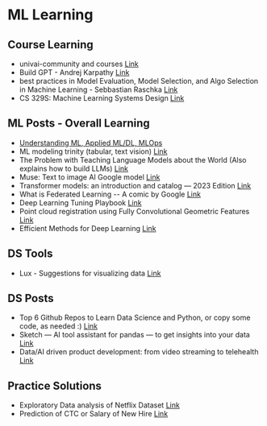 # ML Learning

## Course Learning

* univai-community and courses [Link](https://github.com/univai-community)
* Build GPT - Andrej Karpathy [Link](https://www.linkedin.com/posts/axsaucedo_ml-machinelearning-artificialintelligence-activity-7023560074589564928--beK/)
* best practices in Model Evaluation, Model Selection, and Algo Selection in Machine Learning - Sebbastian Raschka [Link](https://www.linkedin.com/posts/axsaucedo_ml-machinelearning-artificialintelligence-activity-7023922417412534272-n2jJ/)
* CS 329S: Machine Learning Systems Design [Link](https://stanford-cs329s.github.io/syllabus.html)

## ML Posts - Overall Learning

* [Understanding ML, Applied ML/DL, MLOps](https://www.linkedin.com/posts/sarang-mete-6797065a_full-applied-ai-lectures-mfml-youtube-activity-7015808900876685312-EvMk)
* ML modeling trinity (tabular, text vision) [Link](https://www.linkedin.com/posts/mark-tenenholtz-173a3a122_my-ml-modeling-trinity-1-tabular-xgboost-activity-7018214802497957889-f3jL)
* The Problem with Teaching Language Models about the World (Also explains how to build LLMs) [Link](https://medium.com/@josua.krause/the-problem-with-teaching-language-models-about-the-world-5e024b408711)
* Muse: Text to image AI Google model [Link](https://www.linkedin.com/posts/yoelzeldes_its-insane-another-text-to-image-paper-activity-7020645008424734720-HUAk/)
* Transformer models: an introduction and catalog — 2023 Edition  [Link](https://amatriain.net/blog/transformer-models-an-introduction-and-catalog-2d1e9039f376/)
* What is Federated Learning -- A comic by Google [Link](https://www.linkedin.com/feed/update/urn:li:activity:7021182883465711616)
* Deep Learning Tuning Playbook [Link](https://www.linkedin.com/posts/axsaucedo_ml-machinelearning-artificialintelligence-activity-7024284835351289856-7Qtw/)
* Point cloud registration using Fully Convolutional Geometric Features [Link](https://blog.promaton.com/point-cloud-registration-using-fully-convolutional-geometric-features-fa1c1b2627b7)
* Efficient Methods for Deep Learning [Link](/ml_study/files/Efficient%20Methods%20for%20Deep%20Learning%20by%20Song%20Han.pdf)

## DS Tools

* Lux - Suggestions for visualizing data [Link](https://www.linkedin.com/posts/khuyen-tran-1401_python-datascience-activity-7026565038618398720-b8_F)

## DS Posts

* Top 6 Github Repos to Learn Data Science and Python, or copy some code, as needed :) [Link](https://www.linkedin.com/feed/update/urn:li:activity:7028314597509984256/)
* Sketch — AI tool assistant for pandas — to get insights into your data [Link](https://www.linkedin.com/posts/khuyen-tran-1401_python-activity-7028377032388472832-LvDW/)
* Data/AI driven product development: from video streaming to telehealth  [Link](https://www.slideshare.net/xamat/dataai-driven-product-development-from-video-streaming-to-telehealth)

## Practice Solutions

* Exploratory Data analysis of Netflix Dataset [Link](https://www.linkedin.com/feed/update/urn:li:activity:7026255935371145216/)
* Prediction of CTC or Salary of New Hire [Link](https://www.linkedin.com/feed/update/urn:li:activity:7026613895947513856/)
